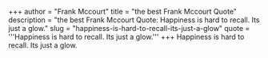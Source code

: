 +++
author = "Frank Mccourt"
title = "the best Frank Mccourt Quote"
description = "the best Frank Mccourt Quote: Happiness is hard to recall. Its just a glow."
slug = "happiness-is-hard-to-recall-its-just-a-glow"
quote = '''Happiness is hard to recall. Its just a glow.'''
+++
Happiness is hard to recall. Its just a glow.
